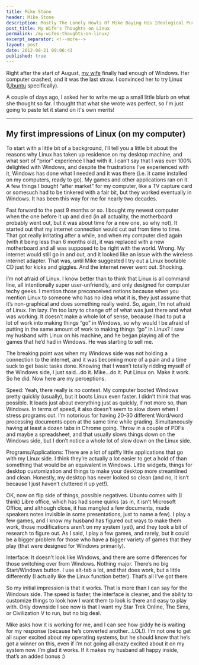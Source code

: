 ```yaml
---
title: Mike Stone
header: Mike Stone
description: Mostly The Lonely Howls Of Mike Baying His Ideological Purity At The Moon
post_title: My Wife's Thoughts on Linux
permalink: /my-wifes-thoughts-on-linux/
excerpt_separator: <!--more-->
layout: post
date: 2012-08-21 09:06:43
published: true
---
```



Right after the start of August, [my wife](http://pregnantpostdoc.blogspot.com/ "Amy's Blog") finally had enough of Windows. Her computer crashed, and it was the last straw. I convinced her to try Linux ([Ubuntu](http://www.ubuntu.com/ "Get Ubuntu Linux") specifically).

<!--more-->

A couple of days ago, I asked her to write me up a small little blurb on what she thought so far. I thought that what she wrote was perfect, so I'm just going to paste let it stand on it's own merits!

---

## My first impressions of Linux (on my computer)

To start with a little bit of a background, I’ll tell you a little bit about the reasons why Linux has taken up residence on my desktop machine, and what sort of “prior” experience I had with it. I can’t say that I was ever 100% delighted with Windows, and despite the frustrations I’ve experienced with it, Windows has done what I needed and it was there (i.e. it came installed on my computers, ready to go). My games and other applications ran on it. A few things I bought “after market” for my computer, like a TV capture card or somesuch had to be tinkered with a fair bit, but they worked eventually in Windows. It has been this way for me for nearly two decades.

Fast forward to the past 9 months or so. I bought my newest computer when the one before it up and died (in all actuality, the motherboard probably went out, but it was about time for a new one, so why not). It started out that my internet connection would cut out from time to time. That got really irritating after a while, and when my computer died again (with it being less than 6 months old), it was replaced with a new motherboard and all was supposed to be right with the world. Wrong. My internet would still go in and out, and it looked like an issue with the wireless internet adapter. That was, until Mike suggested I try out a Linux bootable CD just for kicks and giggles. And the internet never went out. Shocking.

I’m not afraid of Linux. I know better than to think that Linux is all command line, all intentionally super user-unfriendly, and only designed for computer techy geeks. I mention those preconceived notions because when you mention Linux to someone who has no idea what it is, they just assume that it’s non-graphical and does something really weird. So, again, I’m not afraid of Linux. I’m lazy. I’m too lazy to change off of what was just there and what was working. It doesn’t make a whole lot of sense, because I had to put a lot of work into making things “go” in Windows, so why would I be afraid of putting in the same amount of work to making things “go” in Linux? I saw my husband with Linux on his machine, and he began playing all of the games that he’d had in Windows. He was starting to sell me.

The breaking point was when my Windows side was not holding a connection to the internet, and it was becoming more of a pain and a time suck to get basic tasks done. Knowing that I wasn’t totally ridding myself of the Windows side, I just said...do it. Mike...do it. Put Linux on. Make it work. So he did. Now here are my perceptions.

Speed: Yeah, there really is no contest. My computer booted Windows pretty quickly (usually), but it boots Linux even faster. I didn’t think that was possible. It loads just about everything just as quickly, if not more so, than Windows. In terms of speed, it also doesn’t seem to slow down when I stress programs out. I’m notorious for having 20-30 different Word/word processing documents open at the same time while grading. Simultaneously having at least a dozen tabs in Chrome going. Throw in a couple of PDFs and maybe a spreadsheet, and that usually slows things down on the Windows side, but I don’t notice a whole lot of slow down on the Linux side.

Programs/Applications: There are a lot of spiffy little applications that go with my Linux side. I think they’re actually a lot easier to get a hold of than something that would be an equivalent in Windows. Little widgets, things for desktop customization and things to make your desktop more streamlined and clean. Honestly, my desktop has never looked so clean (and no, it isn’t because I just haven’t cluttered it up yet!).

OK, now on flip side of things, possible negatives. Ubuntu comes with (I think) Libre office, which has had some quirks (as in, it isn’t Microsoft Office, and although close, it has mangled a few documents, made speakers notes invisible in some presentations, just to name a few). I play a few games, and I know my husband has figured out ways to make them work, those modifications aren’t on my system (yet), and they took a bit of research to figure out. As I said, I play a few games, and rarely, but it could be a bigger problem for those who have a bigger variety of games that they play (that were designed for Windows primarily).

Interface: It doesn’t look like Windows, and there are some differences for those switching over from Windows. Nothing major. There’s no big Start/Windows button. I use alt-tab a lot, and that does work, but a little differently (I actually like the Linux function better). That’s all I’ve got there.

So my initial impression is that it works. That is more than I can say for the Windows side. The speed is faster, the interface is cleaner, and the ability to customize things to look how I want them to look is there and easy to play with. Only downside I see now is that I want my Star Trek Online, The Sims, or Civilization V to run, but no big deal.

Mike asks how it is working for me, and I can see how giddy he is waiting for my response (because he’s converted another...LOL!). I’m not one to get all super excited about my operating systems, but he should know that he’s got a winner on this, even if I’m not going all crazy excited about it on my system now. I’m glad it works. If it makes my husband all happy inside, that’s an added bonus :)
